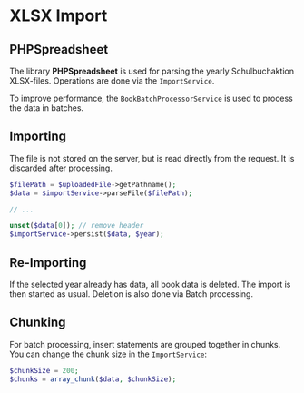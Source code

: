 # XLSX Import

## PHPSpreadsheet

The library **PHPSpreadsheet** is used for parsing the yearly Schulbuchaktion XLSX-files.
Operations are done via the `ImportService`.

To improve performance, the `BookBatchProcessorService` is used to process the data in batches.

## Importing

The file is not stored on the server, but is read directly from the request. It is discarded after processing.

```php
$filePath = $uploadedFile->getPathname();
$data = $importService->parseFile($filePath);

// ...

unset($data[0]); // remove header
$importService->persist($data, $year);
```

## Re-Importing

If the selected year already has data, all book data is deleted.
The import is then started as usual.
Deletion is also done via Batch processing.

## Chunking

For batch processing, insert statements are grouped together in chunks.
You can change the chunk size in the `ImportService`:

```php
$chunkSize = 200;
$chunks = array_chunk($data, $chunkSize);
```

